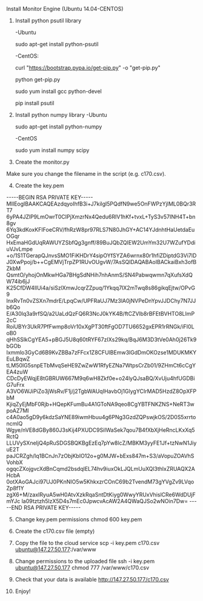 Install Monitor Engine (Ubuntu 14.04-CENTOS)

1. Install python psutil library
	
	-Ubuntu
	
	sudo apt-get install python-psutil
	
	-CentOS:
	
	curl "https://bootstrap.pypa.io/get-pip.py" -o "get-pip.py"
	
	python get-pip.py
	
	sudo yum install gcc python-devel
	
	pip install psutil
	
2. Install python numpy library
	-Ubuntu
	
	sudo apt-get install python-numpy

	-CentOS
	
	sudo yum install numpy scipy

3. Create the monitor.py

Make sure you change the filename in the script (e.g. c170.csv).


4. Create the key.pem

-----BEGIN RSA PRIVATE KEY-----
MIIEogIBAAKCAQEAzdqyoIhfB3i+J7kilgI5PQdfN9we5OnFWPzYjlML0BQr3RT7
6yPA4JZlP9LmOwrT0CIPjXmzrNx4Qedu6RIV1hKf+tvxL+TyS3v57INH4T+bn8gv
6Yq3kdKoxKFIFoeCRV/fhRzW8pr97RLS7N80JhGY+AC14YJdnhtHaUetdaEuOGqr
HxEmaHGdUqRAWUYZSbfQg3gnff/89BuJQbZQIEW2UmYm32U7WZufYDdiuVJvLmpe
+o/1S1TGerapQJnvsSMO1FiKHDrY4sipOYfSYZA6wrnx80r1hfiZDiptdG3Vi7lD
J0XwPpoj/b++CgEMVjTrpZP1RUvOUgvW/7AsSQIDAQABAoIBACkaiBxh3ofBZkbM
QsmtO/yhojOnMkwHGa7BHgSdNHih7nhAnmS/SN4Pabwqwmn7qXufsXdQW74ib6jJ
K25CfDW4llUi4a/siSzlXmwJcqrZZpuq/1Ykqq7lX2mTwq8s86gikqEjtw/OPvG9
lnxRvTn0vZSXn7mdrE/LpqCw/UPFRaUJ7Mz3lA0jNVPeDnYpvJJDChy7N7JJb6Qo
E/A30lq3a9rfSQ/a2UaLdQzFQ6R3NcJ0kYK4B/ftCZVlb8rBFEtBVHTO8LImP2cC
RoiUBYr3UkR7PfFwmp8oVr10xXgPT30ftFgOD7TU6652gxEPR1rRNGk/iFI0LoB0
qHhSSlkCgYEA5+pBGJ5U8q60tRYF67zIXs29kq/BqJ6M3D3tVe0Ah0j26Tk9bGOb
Ixmmlo3GyCd6B9KvZBBa7zFFcx1Z8CFUlBEmw3lGdDmOKOzse1MDUKMKYEuLBqwZ
tLM50IG5snpETbMvqSeHE9ZwZwW1RfyEZNa7WtpsCrZb01/9ZHmCt6cCgYEA4zuW
CDcDyEWqjE8tGBRUW667M9q6wH8Zkf0e+o24lyQJsaBQ/XvUju4hfUGDBiG7uFrx
A3VO6WJiPiZo3jWsRv/F1j/j2TgbWAUqIHavbOj1GlygYCIrMAD5HzdZ8OpXFPbM
KjiqZyEjMbF0Rjb+HQepKFumBu4A1GToNA9qeo8CgYBTFNKZNS+NeRT3wpoAZ7MI
c4A0ao5gD9y6kdzSaYNE89iwmHbuu4g6PNg3GzdZQPswjkOS/2D0S5xrrtoncmlQ
Wgye/nVE8dGBy860J3sKij4PXUDC9SiIWaSek7qou7B4fXbXjHeRncLKxXq5RctQ
LLUVySXneIjQ4pRuSDGSBQKBgEzEq7pYw8lcZ/MBKM3yyFE1Jf+tzNwN1JiyuE2T
paJCRZgh/lq1BCnJn7zObjKbIO12o+g0MJW+bExs847m+S3/aVopuZOAVhSVohbX
ogqcZXojgvcXdBnCqmd2bsdqlEL74hv9iuxOkLJQLmUuXQl3thlxZRUAQX2AHcbA
0otXAoGAJci97UJ0PKnNIO5w5KhkxzrCOnC69b2TvendM73gYVgZv9LVqoZp8f1Y
zgX6+M/zaxIRyuA5wH0AtvXzkRqaSntDtKiyg0WwyYRUxVhislCRe6WdDUjFmYJc
la09tztzh5lzX5D4s7mEc0JpwcvAcAW2A4QWaQJSo2wNOin7Dw=
-----END RSA PRIVATE KEY-----

5. Change key.pem permissions
	chmod 600 key.pem
	
6. Create the c170.csv file (empty)

7. Copy the file to the cloud service
	scp -i key.pem c170.csv ubuntu@147.27.50.177:/var/www
	
8. Change permissions to the uploaded file
	ssh -i key.pem ubuntu@147.27.50.177 chmod 777 /var/www/c170.csv
	
9. Check that your data is available
	http://147.27.50.177/c170.csv

10. Enjoy!
